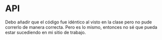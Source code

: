 # API
Debo añadir que el código fue idéntico al visto en la clase pero no pude correrlo de manera correcta. Pero es lo mismo, entonces no sé que pueda estar sucediendo en mi sitio de trabajo.
